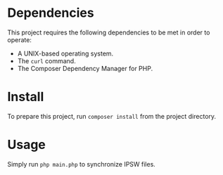 # Dependencies

This project requires the following dependencies to be met in order to operate:

* A UNIX-based operating system.
* The `curl` command.
* The Composer Dependency Manager for PHP.

# Install

To prepare this project, run `composer install` from the project directory.

# Usage

Simply run `php main.php` to synchronize IPSW files.
